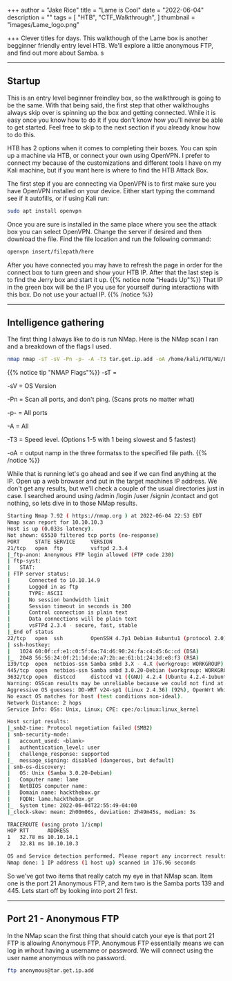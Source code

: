 +++
author = "Jake Rice"
title = "Lame is Cool"
date = "2022-06-04"
description = ""
tags = [
    "HTB",
    "CTF_Walkthrough",
]
thumbnail = "images/Lame_logo.png"

+++
Clever titles for days. This walkthough of the Lame box is another begginner friendly entry level HTB. We'll explore a little anonymous FTP, and find out more about Samba. s

<!--more-->
---
## Startup

This is an entry level beginner freindley box, so the walkthrough is going to be the same. With that being said, the first step that other walkthoughs always skip over is spinning up the box and getting connected. While it is easy once you know how to do it if you don't know how you'll never be able to get started. Feel free to skip to the next section if you already know how to do this.

HTB has 2 options when it comes to completing their boxes. You can spin up a machine via HTB, or connect your own using OpenVPN. I prefer to connect my because of the customizations and different tools I have on my Kali machine, but if you want here is where to find the HTB Attack Box.

The first step if you are connecting via OpenVPN is to first make sure you have OpenVPN installed on your device. Either start typing the command see if it autofills, or if using Kali run:
```bash
sudo apt install openvpn
```
Once you are sure is installed in the same place where you see the attack box you can select OpenVPN. Change the server if desired and then download the file. Find the file location and run the following command:
```bash
openvpn insert/filepath/here
```

After you have connected you may have to refresh the page in order for the connect box to turn green and show your HTB IP. After that the last step is to find the Jerry box and start it up.
{{% notice note "Heads Up"%}}
That IP in the green box will be the IP you use for yourself during interactions with this box. Do not use your actual IP.
{{% /notice %}}

---

## Intelligence gathering

The first thing I always like to do is run NMap. Here is the NMap scan I ran and a breakdown of the flags I used.
```bash
nmap nmap -sT -sV -Pn -p- -A -T3 tar.get.ip.add -oA /home/kali/HTB/WU/Lame/nmap/scans
```
{{% notice tip "NMAP Flags"%}}
-sT =

-sV = OS Version

-Pn = Scan all ports, and don't ping. (Scans prots no matter what)

-p- = All ports

-A = All

-T3 = Speed level. (Options 1-5 with 1 being slowest and 5 fastest)

-oA = output namp in the three formatss to the specified file path.
{{% /notice %}}

While that is running let's go ahead and see if we can find anything at the IP. Open up a web browser and put in the target machines IP address. We don't get any results, but we'll check a couple of the usual directories just in case. I searched around using /admin /login /user /signin /contact and got nothing, so lets dive in to those NMap results.
```bash
Starting Nmap 7.92 ( https://nmap.org ) at 2022-06-04 22:53 EDT
Nmap scan report for 10.10.10.3
Host is up (0.033s latency).
Not shown: 65530 filtered tcp ports (no-response)
PORT     STATE SERVICE     VERSION
21/tcp   open  ftp         vsftpd 2.3.4
|_ftp-anon: Anonymous FTP login allowed (FTP code 230)
| ftp-syst: 
|   STAT: 
| FTP server status:
|      Connected to 10.10.14.9
|      Logged in as ftp
|      TYPE: ASCII
|      No session bandwidth limit
|      Session timeout in seconds is 300
|      Control connection is plain text
|      Data connections will be plain text
|      vsFTPd 2.3.4 - secure, fast, stable
|_End of status
22/tcp   open  ssh         OpenSSH 4.7p1 Debian 8ubuntu1 (protocol 2.0)
| ssh-hostkey: 
|   1024 60:0f:cf:e1:c0:5f:6a:74:d6:90:24:fa:c4:d5:6c:cd (DSA)
|_  2048 56:56:24:0f:21:1d:de:a7:2b:ae:61:b1:24:3d:e8:f3 (RSA)
139/tcp  open  netbios-ssn Samba smbd 3.X - 4.X (workgroup: WORKGROUP)
445/tcp  open  netbios-ssn Samba smbd 3.0.20-Debian (workgroup: WORKGROUP)
3632/tcp open  distccd     distccd v1 ((GNU) 4.2.4 (Ubuntu 4.2.4-1ubuntu4))
Warning: OSScan results may be unreliable because we could not find at least 1 open and 1 closed port
Aggressive OS guesses: DD-WRT v24-sp1 (Linux 2.4.36) (92%), OpenWrt White Russian 0.9 (Linux 2.4.30) (92%), Linux 2.6.23 (92%), Belkin N300 WAP (Linux 2.6.30) (92%), Control4 HC-300 home controller (92%), D-Link DAP-1522 WAP, or Xerox WorkCentre Pro 245 or 6556 printer (92%), Dell Integrated Remote Access Controller (iDRAC5) (92%), Dell Integrated Remote Access Controller (iDRAC6) (92%), Linksys WET54GS5 WAP, Tranzeo TR-CPQ-19f WAP, or Xerox WorkCentre Pro 265 printer (92%), Linux 2.4.21 - 2.4.31 (likely embedded) (92%)
No exact OS matches for host (test conditions non-ideal).
Network Distance: 2 hops
Service Info: OSs: Unix, Linux; CPE: cpe:/o:linux:linux_kernel

Host script results:
|_smb2-time: Protocol negotiation failed (SMB2)
| smb-security-mode: 
|   account_used: <blank>
|   authentication_level: user
|   challenge_response: supported
|_  message_signing: disabled (dangerous, but default)
| smb-os-discovery: 
|   OS: Unix (Samba 3.0.20-Debian)
|   Computer name: lame
|   NetBIOS computer name: 
|   Domain name: hackthebox.gr
|   FQDN: lame.hackthebox.gr
|_  System time: 2022-06-04T22:55:49-04:00
|_clock-skew: mean: 2h00m06s, deviation: 2h49m45s, median: 3s

TRACEROUTE (using proto 1/icmp)
HOP RTT      ADDRESS
1   32.78 ms 10.10.14.1
2   32.81 ms 10.10.10.3

OS and Service detection performed. Please report any incorrect results at https://nmap.org/submit/ .
Nmap done: 1 IP address (1 host up) scanned in 176.96 seconds
```

So we've got two items that really catch my eye in that NMap scan. Item one is the port 21 Anonymous FTP, and item two is the Samba ports 139 and 445. Lets start off by looking into port 21 first.

---
## Port 21 - Anonymous FTP

In the NMap scan the first thing that should catch your eye is that port 21 FTP is allowing Anonymous FTP. Anonymous FTP essentially means we can log in wihout having a username or password. We will connect using the user name anonymous with no password.
```bash
ftp anonymous@tar.get.ip.add 
```

